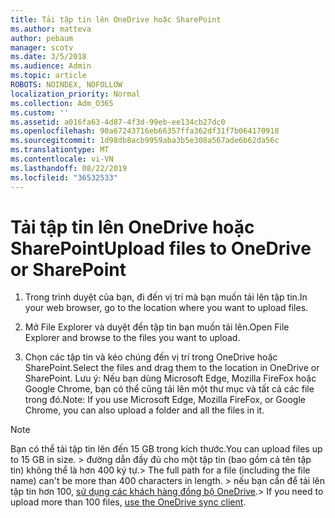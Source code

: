 ```yaml
---
title: Tải tập tin lên OneDrive hoặc SharePoint
ms.author: matteva
author: pebaum
manager: scotv
ms.date: 3/5/2018
ms.audience: Admin
ms.topic: article
ROBOTS: NOINDEX, NOFOLLOW
localization_priority: Normal
ms.collection: Adm_O365
ms.custom: ''
ms.assetid: a016fa63-4d87-4f3d-99eb-ee134cb27dc0
ms.openlocfilehash: 90a67243716eb66357ffa362df31f7b064170918
ms.sourcegitcommit: 1d98db8acb9959aba3b5e308a567ade6b62da56c
ms.translationtype: MT
ms.contentlocale: vi-VN
ms.lasthandoff: 08/22/2019
ms.locfileid: "36532533"
---
```

# <a name="upload-files-to-onedrive-or-sharepoint"></a><span data-ttu-id="fa9f2-102">Tải tập tin lên OneDrive hoặc SharePoint</span><span class="sxs-lookup"><span data-stu-id="fa9f2-102">Upload files to OneDrive or SharePoint</span></span>

1. <span data-ttu-id="fa9f2-103">Trong trình duyệt của bạn, đi đến vị trí mà bạn muốn tải lên tập tin.</span><span class="sxs-lookup"><span data-stu-id="fa9f2-103">In your web browser, go to the location where you want to upload files.</span></span>
    
2. <span data-ttu-id="fa9f2-104">Mở File Explorer và duyệt đến tập tin bạn muốn tải lên.</span><span class="sxs-lookup"><span data-stu-id="fa9f2-104">Open File Explorer and browse to the files you want to upload.</span></span>
    
3. <span data-ttu-id="fa9f2-105">Chọn các tập tin và kéo chúng đến vị trí trong OneDrive hoặc SharePoint.</span><span class="sxs-lookup"><span data-stu-id="fa9f2-105">Select the files and drag them to the location in OneDrive or SharePoint.</span></span> <span data-ttu-id="fa9f2-106">Lưu ý: Nếu bạn dùng Microsoft Edge, Mozilla FireFox hoặc Google Chrome, bạn có thể cũng tải lên một thư mục và tất cả các file trong đó.</span><span class="sxs-lookup"><span data-stu-id="fa9f2-106">Note: If you use Microsoft Edge, Mozilla FireFox, or Google Chrome, you can also upload a folder and all the files in it.</span></span>
    
> [!NOTE]
>  <span data-ttu-id="fa9f2-107">Bạn có thể tải tập tin lên đến 15 GB trong kích thước.</span><span class="sxs-lookup"><span data-stu-id="fa9f2-107">You can upload files up to 15 GB in size.</span></span> <span data-ttu-id="fa9f2-108">> đường dẫn đầy đủ cho một tập tin (bao gồm cả tên tập tin) không thể là hơn 400 ký tự.</span><span class="sxs-lookup"><span data-stu-id="fa9f2-108">>  The full path for a file (including the file name) can't be more than 400 characters in length.</span></span> <span data-ttu-id="fa9f2-109">> nếu bạn cần để tải lên tập tin hơn 100, [sử dụng các khách hàng đồng bộ OneDrive](https://go.microsoft.com/fwlink/?linkid=866427).</span><span class="sxs-lookup"><span data-stu-id="fa9f2-109">>  If you need to upload more than 100 files, [use the OneDrive sync client](https://go.microsoft.com/fwlink/?linkid=866427).</span></span> 
  

